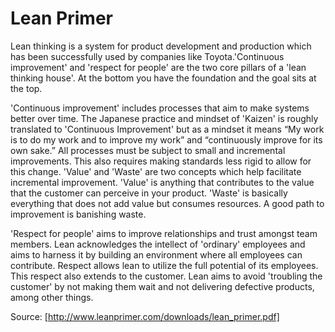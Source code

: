 # Lean Primer

Lean thinking is a system for product development and production which has been successfully used by companies like Toyota.'Continuous improvement' and 'respect for people' are the two core pillars of a 'lean thinking house'. At the bottom you have the foundation and the goal sits at the top.

'Continuous improvement' includes processes that aim to make systems better over time. The Japanese practice and mindset of 'Kaizen' is roughly translated to 'Continuous Improvement' but as a mindset it means “My work is
to do my work and to improve my work” and “continuously improve for its own sake.”
All processes must be subject to small and incremental improvements. This also requires making standards less rigid to allow for this change.
'Value' and 'Waste' are two concepts which help facilitate incremental improvement. 'Value' is anything that contributes to the value that the customer can perceive in your product. 'Waste' is basically everything that does not add value but consumes resources. A good path to improvement is banishing waste.

'Respect for people' aims to improve relationships and trust amongst team members. Lean acknowledges the intellect of 'ordinary' employees and aims to harness it by building an environment where all employees can contribute. Respect allows lean to utilize the full potential of its employees.
This respect also extends to the customer. Lean aims to avoid 'troubling the customer' by not making them wait and not delivering defective products, among other things.


Source: [http://www.leanprimer.com/downloads/lean_primer.pdf] 
